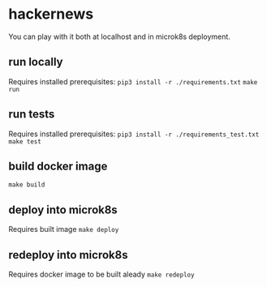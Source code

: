 # hackernews
You can play with it both at localhost and in microk8s deployment.

## run locally
Requires installed prerequisites: ```pip3 install -r ./requirements.txt```
```make run```

## run tests
Requires installed prerequisites: ```pip3 install -r ./requirements_test.txt```
```make test```

## build docker image
```make build```

## deploy into microk8s
Requires built image
```make deploy```

## redeploy into microk8s
Requires docker image to be built aleady
```make redeploy```
